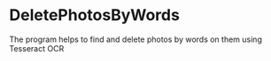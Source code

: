 # DeletePhotosByWords
The program helps to find and delete photos by words on them using Tesseract OCR

